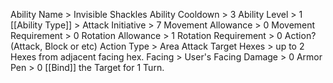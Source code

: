 Ability Name > Invisible Shackles
Ability Cooldown > 3
Ability Level > 1
[[Ability Type]] > Attack
Initiative > 7
Movement Allowance > 0
Movement Requirement > 0
Rotation Allowance > 1
Rotation Requirement > 0
Action? (Attack, Block or etc)
	Action Type > Area Attack
	Target Hexes > up to 2 Hexes from adjacent facing hex.
	Facing > User's Facing
	Damage > 0
	Armor Pen > 0 
	[[Bind]] the Target for 1 Turn.